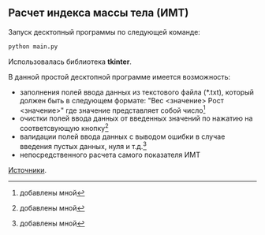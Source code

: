 ## Расчет индекса массы тела (ИМТ)

Запуск десктопный программы по следующей команде:

```python
python main.py
```
Использовалась библиотека **tkinter**.

В данной простой десктопной программе имеется возможность:
+ заполнения полей ввода данных из текстового файла (*.txt), который должен быть в следующем формате: 
"Вec <значение>
 Рост <значение>"
где значение представляет собой число[^1]
+ очистки полей ввода данных от введенных значений по нажатию на соответсвующую кнопку[^1]
+ валидации полей ввода данных с выводом ошибки в случае введения пустых данных, нуля и т.д.[^1]
+ непосредственного расчета самого показателя ИМТ

[Источники](https://skillbox.ru/media/code/pishem-desktopprilozhenie-na-python-s-pomoshchyu-tkinter/).

[^1]: добавлены мной 